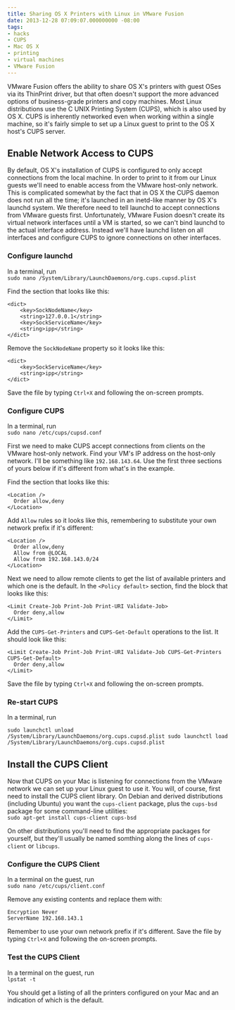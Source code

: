 ```yaml
---
title: Sharing OS X Printers with Linux in VMware Fusion
date: 2013-12-28 07:09:07.000000000 -08:00
tags:
- hacks
- CUPS
- Mac OS X
- printing
- virtual machines
- VMware Fusion
---
```


VMware Fusion offers the ability to share OS X's printers with guest
OSes via its ThinPrint driver, but that often doesn't support the more
advanced options of business-grade printers and copy machines. Most
Linux distributions use the C UNIX Printing System (CUPS), which is also
used by OS X. CUPS is inherently networked even when working within a
single machine, so it's fairly simple to set up a Linux guest to print
to the OS X host's CUPS server.

Enable Network Access to CUPS
-----------------------------

By default, OS X's installation of CUPS is configured to only accept
connections from the local machine. In order to print to it from our
Linux guests we'll need to enable access from the VMware host-only
network. This is complicated somewhat by the fact that in OS X the CUPS
daemon does not run all the time; it's launched in an inetd-like manner
by OS X's launchd system. We therefore need to tell launchd to accept
connections from VMware guests first. Unfortunately, VMware Fusion
doesn't create its virtual network interfaces until a VM is started, so
we can't bind launchd to the actual interface address. Instead we'll
have launchd listen on all interfaces and configure CUPS to ignore
connections on other interfaces.

### Configure launchd

In a terminal, run  
`sudo nano /System/Library/LaunchDaemons/org.cups.cupsd.plist`

Find the section that looks like this:

    <dict>
        <key>SockNodeName</key>
        <string>127.0.0.1</string>
        <key>SockServiceName</key>
        <string>ipp</string>
    </dict>

Remove the `SockNodeName` property so it looks like this:

    <dict>
        <key>SockServiceName</key>
        <string>ipp</string>
    </dict>

Save the file by typing `Ctrl+X` and following the on-screen prompts.

### Configure CUPS

In a terminal, run   
`sudo nano /etc/cups/cupsd.conf`

First we need to make CUPS accept connections from clients on the VMware
host-only network. Find your VM's IP address on the host-only network.
I'll be something like `192.168.143.64`. Use the first three sections of
yours below if it's different from what's in the example.

Find the section that looks like this:

    <Location />
      Order allow,deny
    </Location>

Add `Allow` rules so it looks like this, remembering to substitute your
own network prefix if it's different:

    <Location />
      Order allow,deny
      Allow from @LOCAL
      Allow from 192.168.143.0/24
    </Location>

Next we need to allow remote clients to get the list of available
printers and which one is the default. In the `<Policy default>`
section, find the block that looks like this:

    <Limit Create-Job Print-Job Print-URI Validate-Job>
      Order deny,allow
    </Limit>

Add the `CUPS-Get-Printers` and `CUPS-Get-Default` operations to the
list. It should look like this:

    <Limit Create-Job Print-Job Print-URI Validate-Job CUPS-Get-Printers CUPS-Get-Default>
      Order deny,allow
    </Limit>

Save the file by typing `Ctrl+X` and following the on-screen prompts.

### Re-start CUPS

In a terminal, run   

`sudo launchctl unload /System/Library/LaunchDaemons/org.cups.cupsd.plist sudo launchctl load /System/Library/LaunchDaemons/org.cups.cupsd.plist`

Install the CUPS Client
-----------------------

Now that CUPS on your Mac is listening for connections from the VMware
network we can set up your Linux guest to use it. You will, of course,
first need to install the CUPS client library. On Debian and derived
distributions (including Ubuntu) you want the `cups-client` package,
plus the `cups-bsd` package for some command-line utilities:  
`sudo apt-get install cups-client cups-bsd`

On other distributions you'll need to find the appropriate packages for
yourself, but they'll usually be named somthing along the lines of
`cups-client` or `libcups`.

### Configure the CUPS Client

In a terminal on the guest, run  
`sudo nano /etc/cups/client.conf`

Remove any existing contents and replace them with:

    Encryption Never
    ServerName 192.168.143.1

Remember to use your own network prefix if it's different. Save the file
by typing `Ctrl+X` and following the on-screen prompts.

### Test the CUPS Client

In a terminal on the guest, run  
 `lpstat -t`

You should get a listing of all the printers configured on your Mac and
an indication of which is the default.
